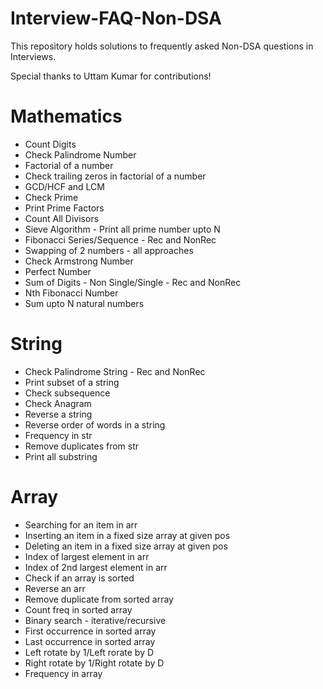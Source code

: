 # Interview-FAQ-Non-DSA
This repository holds solutions to frequently asked Non-DSA questions in Interviews.

Special thanks to Uttam Kumar for contributions!

# Mathematics

- Count Digits
- Check Palindrome Number
- Factorial of a number
- Check trailing zeros in factorial of a number
- GCD/HCF and LCM
- Check Prime
- Print Prime Factors
- Count All Divisors
- Sieve Algorithm - Print all prime number upto N
- Fibonacci Series/Sequence - Rec and NonRec
- Swapping of 2 numbers - all approaches
- Check Armstrong Number
- Perfect Number
- Sum of Digits - Non Single/Single - Rec and NonRec
- Nth Fibonacci Number
- Sum upto N natural numbers

# String

- Check Palindrome String - Rec and NonRec
- Print subset of a string
- Check subsequence
- Check Anagram
- Reverse a string
- Reverse order of words in a string
- Frequency in str
- Remove duplicates from str
- Print all substring

# Array

- Searching for an item in arr
- Inserting an item in a fixed size array at given pos
- Deleting an item in a fixed size array at given pos
- Index of largest element in arr
- Index of 2nd largest element in arr
- Check if an array is sorted
- Reverse an arr
- Remove duplicate from sorted array
- Count freq in sorted array
- Binary search - iterative/recursive
- First occurrence in sorted array
- Last occurrence in sorted array
- Left rotate by 1/Left rorate by D
- Right rotate by 1/Right rotate by D
- Frequency in array
